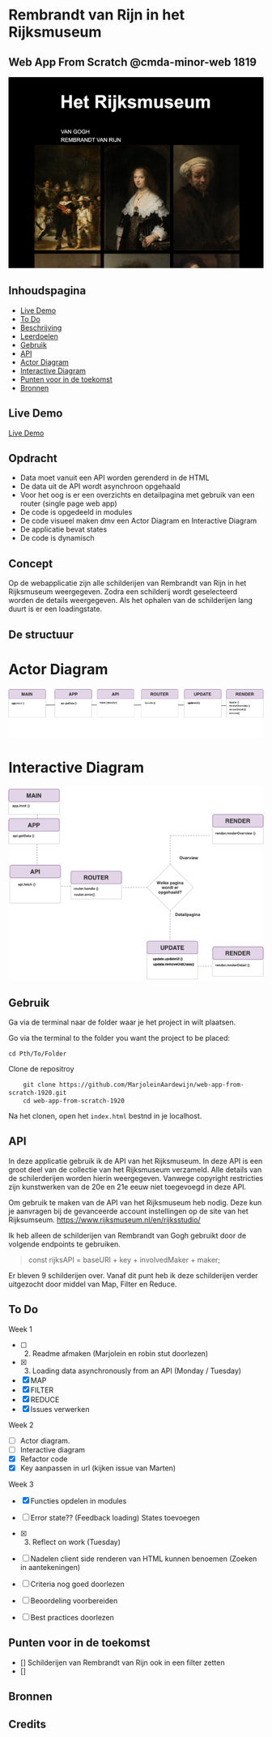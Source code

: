 # Rembrandt van Rijn in het Rijksmuseum

## Web App From Scratch @cmda-minor-web 1819

![Front-page](img/frontpage.png)

## Inhoudspagina

- [Live Demo](#Live-Demo)
- [To Do](#To-Do)
- [Beschrijving](#Beschrijving)
- [Leerdoelen](#Leerdoelen)
- [Gebruik](#Gebruiks)
- [API](#API)
- [Actor Diagram](#Actor-Diagram)
- [Interactive Diagram](#Interactive-Diagram)
- [Punten voor in de toekomst](#Punten-voor-in-de-toekomst)
- [Bronnen](#Bronnen)

## Live Demo

[Live Demo](https://zeijls.github.io/web-app-from-scratch-1920/)

## Opdracht

- Data moet vanuit een API worden gerenderd in de HTML
- De data uit de API wordt asynchroon opgehaald
- Voor het oog is er een overzichts en detailpagina met gebruik van een router (single page web app)
- De code is opgedeeld in modules
- De code visueel maken dmv een Actor Diagram en Interactive Diagram
- De applicatie bevat states
- De code is dynamisch

## Concept

Op de webapplicatie zijn alle schilderijen van Rembrandt van Rijn in het Rijksmuseum weergegeven. Zodra een schilderij wordt geselecteerd worden de details weergegeven. Als het ophalen van de schilderijen lang duurt is er een loadingstate.

## De structuur

# Actor Diagram

![Actor Diagram](./img/actordiagram.jpg)

# Interactive Diagram

![Interactive Diagram](./img/interactivediagram2.png)

## Gebruik

Ga via de terminal naar de folder waar je het project in wilt plaatsen.

Go via the terminal to the folder you want the project to be placed:

```
cd Pth/To/Folder
```

Clone de repositroy

```
    git clone https://github.com/MarjoleinAardewijn/web-app-from-scratch-1920.git
    cd web-app-from-scratch-1920
```

Na het clonen, open het `index.html` bestnd in je localhost.

## API

In deze applicatie gebruik ik de API van het Rijksmuseum. In deze API is een groot deel van de collectie van het Rijksmuseum verzameld. Alle details van de schilerderijen worden hierin weergegeven. Vanwege copyright restricties zijn kunstwerken van de 20e en 21e eeuw niet toegevoegd in deze API.

Om gebruik te maken van de API van het Rijksmuseum heb nodig. Deze kun je aanvragen bij de gevanceerde account instellingen op de site van het Rijksumseum. https://www.rijksmuseum.nl/en/rijksstudio/

Ik heb alleen de schilderijen van Rembrandt van Gogh gebruikt door de volgende endpoints te gebruiken.

> const rijksAPI = baseURl + key + involvedMaker + maker;

Er bleven 9 schilderijen over. Vanaf dit punt heb ik deze schilderijen verder uitgezocht door middel van Map, Filter en Reduce.

## To Do

Week 1

- [ ] 2. Readme afmaken (Marjolein en robin stut doorlezen)
- [x] 3. Loading data asynchronously from an API (Monday / Tuesday)
- [x] MAP
- [x] FILTER
- [x] REDUCE
- [x] Issues verwerken

Week 2

- [ ] Actor diagram.
- [ ] Interactive diagram
- [x] Refactor code
- [x] Key aanpassen in url (kijken issue van Marten)

Week 3

- [x] Functies opdelen in modules
- [ ] Error state?? (Feedback loading) States toevoegen
- [x] 3. Reflect on work (Tuesday)

- [ ] Nadelen client side renderen van HTML kunnen benoemen (Zoeken in aantekeningen)
- [ ] Criteria nog goed doorlezen
- [ ] Beoordeling voorbereiden
- [ ] Best practices doorlezen

## Punten voor in de toekomst

- [] Schilderijen van Rembrandt van Rijn ook in een filter zetten
- []

## Bronnen

## Credits

